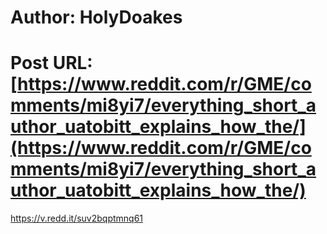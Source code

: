# Author: HolyDoakes
# Post URL: [https://www.reddit.com/r/GME/comments/mi8yi7/everything_short_author_uatobitt_explains_how_the/](https://www.reddit.com/r/GME/comments/mi8yi7/everything_short_author_uatobitt_explains_how_the/)


https://v.redd.it/suv2bqptmnq61